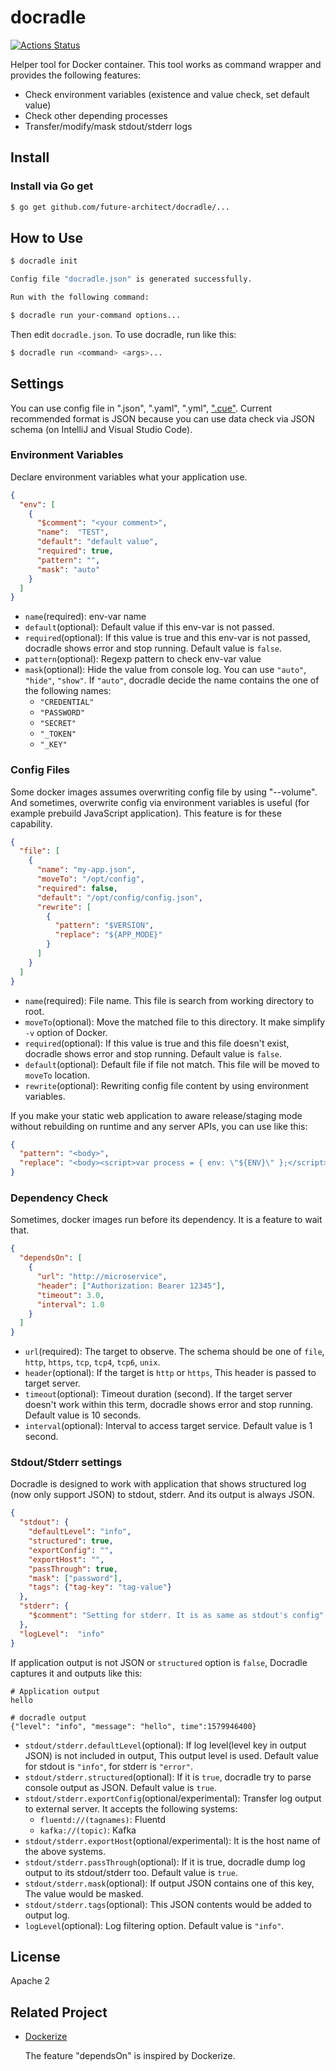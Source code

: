 # docradle

[![Actions Status](https://github.com/future-architect/docradle/workflows/{test}/badge.svg)](https://github.com/future-architect/docradle/actions)

Helper tool for Docker container. This tool works as command wrapper and provides the following features:

* Check environment variables (existence and value check, set default value)
* Check other depending processes
* Transfer/modify/mask stdout/stderr logs

## Install

### Install via Go get

```sh
$ go get github.com/future-architect/docradle/...
```

## How to Use

```sh
$ docradle init

Config file "docradle.json" is generated successfully.

Run with the following command:

$ docradle run your-command options...
```

Then edit `docradle.json`. To use docradle, run like this:

```sh
$ docradle run <command> <args>...
```

## Settings

You can use config file in ".json", ".yaml", ".yml", [".cue"](https://cuelang.org/).
Current recommended format is JSON because you can use data check via JSON schema (on IntelliJ and Visual Studio Code).

### Environment Variables

Declare environment variables what your application use.

```json
{
  "env": [
    {
      "$comment": "<your comment>",
      "name":  "TEST",
      "default": "default value",
      "required": true,
      "pattern": "",
      "mask": "auto"
    }
  ]
}
```

* `name`(required): env-var name
* `default`(optional): Default value if this env-var is not passed.
* `required`(optional): If this value is true and this env-var is not passed, docradle shows error and stop running. Default value is `false`.
* `pattern`(optional): Regexp pattern to check env-var value
* `mask`(optional): Hide the value from console log. You can use `"auto"`, `"hide"`, `"show"`. If `"auto"`, docradle decide the name contains the one of the following names:
  * `"CREDENTIAL"`
  * `"PASSWORD"`
  * `"SECRET"`
  * `"_TOKEN"`
  * `"_KEY"`

### Config Files

Some docker images assumes overwriting config file by using "--volume".
And sometimes, overwrite config via environment variables is useful (for example prebuild JavaScript application).
This feature is for these capability.

```json
{
  "file": [
    {
      "name": "my-app.json",
      "moveTo": "/opt/config",
      "required": false,
      "default": "/opt/config/config.json",
      "rewrite": [
        {
          "pattern": "$VERSION",
          "replace": "${APP_MODE}"
        }
      ]
    }
  ]
}
```

* `name`(required): File name. This file is search from working directory to root.
* `moveTo`(optional): Move the matched file to this directory. It make simplify `-v` option of Docker.
* `required`(optional): If this value is true and this file doesn't exist, docradle shows error and stop running. Default value is `false`.
* `default`(optional): Default file if file not match. This file will be moved to `moveTo` location.
* `rewrite`(optional): Rewriting config file content by using environment variables.

If you make your static web application to aware release/staging mode without rebuilding on runtime and any server APIs, you can use like this:

```json
{
  "pattern": "<body>",
  "replace": "<body><script>var process = { env: \"${ENV}\" };</script>"
}
```

### Dependency Check

Sometimes, docker images run before its dependency. It is a feature to wait that.

```json
{
  "dependsOn": [
    {
      "url": "http://microservice",
      "header": ["Authorization: Bearer 12345"],
      "timeout": 3.0,
      "interval": 1.0
    }
  ]
}
```

* `url`(required): The target to observe. The schema should be one of `file`, `http`, `https`, `tcp`, `tcp4`, `tcp6`, `unix`.
* `header`(optional): If the target is `http` or `https`, This header is passed to target server.
* `timeout`(optional): Timeout duration (second). If the target server doesn't work within this term, docradle shows error and stop running. Default value is 10 seconds.
* `interval`(optional): Interval to access target service. Default value is 1 second.

### Stdout/Stderr settings

Docradle is designed to work with application that shows structured log (now only support JSON) to stdout, stderr. And its output is always JSON.

```json
{
  "stdout": {
    "defaultLevel": "info",
    "structured": true,
    "exportConfig": "",
    "exportHost": "",
    "passThrough": true,
    "mask": ["password"],
    "tags": {"tag-key": "tag-value"}
  },
  "stderr": {
    "$comment": "Setting for stderr. It is as same as stdout's config"
  },
  "logLevel":  "info"
}
```

If application output is not JSON or `structured` option is `false`, Docradle captures it and outputs like this:

```text
# Application output
hello

# docradle output
{"level": "info", "message": "hello", time":1579946400}
```

* `stdout/stderr.defaultLevel`(optional): If log level(level key in output JSON) is not included in output, This output level is used. Default value for stdout is `"info"`, for stderr is `"error"`.
* `stdout/stderr.structured`(optional): If it is `true`, docradle try to parse console output as JSON. Default value is `true`.
* `stdout/stderr.exportConfig`(optional/experimental): Transfer log output to external server. It accepts the following systems:
  * `fluentd://(tagnames)`: Fluentd
  * `kafka://(topic)`: Kafka
* `stdout/stderr.exportHost`(optional/experimental): It is the host name of the above systems.
* `stdout/stderr.passThrough`(optional): If it is true, docradle dump log output to its stdout/stderr too. Default value is `true`.
* `stdout/stderr.mask`(optional): If output JSON contains one of this key, The value would be masked.
* `stdout/stderr.tags`(optional): This JSON contents would be added to output log.
* `logLevel`(optional): Log filtering option. Default value is `"info"`.

## License

Apache 2

## Related Project

- [Dockerize](https://github.com/jwilder/dockerize)

  The feature "dependsOn" is inspired by Dockerize.